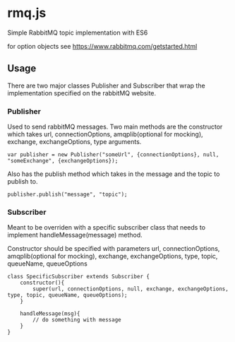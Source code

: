 # rmq.js
Simple RabbitMQ topic implementation with ES6

for option objects see https://www.rabbitmq.com/getstarted.html 

## Usage
There are two major classes Publisher and Subscriber that wrap the implementation specified on the rabbitMQ website.

### Publisher
Used to send rabbitMQ messages. Two main methods are the constructor which takes url, connectionOptions, amqplib(optional for mocking), exchange, exchangeOptions, type arguments.
	
~~~~~~~~
var publisher = new Publisher("someUrl", {connectionOptions}, null, "someExchange", {exchangeOptions});
~~~~~~~~

Also has the publish method which takes in the message and the topic to publish to.

	
~~~~~~~~
publisher.publish("message", "topic");
~~~~~~~~

### Subscriber
Meant to be overriden with a specific subscriber class that needs to implement handleMessage(message) method.

Constructor should be specified with parameters 
url, connectionOptions, amqplib(optional for mocking), exchange, exchangeOptions, type, topic, queueName, queueOptions

	
~~~~~~~~
class SpecificSubscriber extends Subscriber {
    constructor(){
        super(url, connectionOptions, null, exchange, exchangeOptions, type, topic, queueName, queueOptions);
    }

    handleMessage(msg){
        // do something with message
    }
}	
~~~~~~~~
